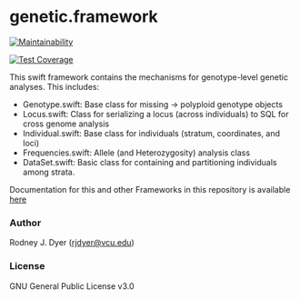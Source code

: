 # genetic.framework

[![Maintainability](https://api.codeclimate.com/v1/badges/521f663f009f0b2c8429/maintainability)](https://codeclimate.com/github/dyerlab/GeneticStudio/maintainability)

[![Test Coverage](https://api.codeclimate.com/v1/badges/521f663f009f0b2c8429/test_coverage)](https://codeclimate.com/github/dyerlab/GeneticStudio/test_coverage)


This swift framework contains the mechanisms for genotype-level genetic analyses.  This includes:  
- Genotype.swift: Base class for missing -> polyploid genotype objects
- Locus.swift: Class for serializing a locus (across individuals) to SQL for cross genome analysis
- Individual.swift: Base class for individuals (stratum, coordinates, and loci)
- Frequencies.swift: Allele (and Heterozygosity) analysis class
- DataSet.swift: Basic class for containing and partitioning individuals among strata.

Documentation for this and other Frameworks in this repository is available [here](https://dyerlab.github.io/GeneticStudio/) 

### Author

Rodney J. Dyer (rjdyer@vcu.edu)

### License

GNU General Public License v3.0
